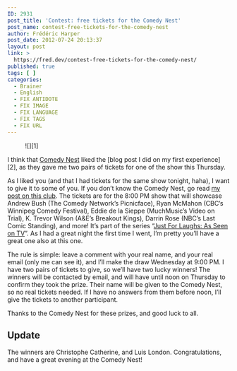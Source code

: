 ```yaml
---
ID: 2931
post_title: 'Contest: free tickets for the Comedy Nest'
post_name: contest-free-tickets-for-the-comedy-nest
author: Frédéric Harper
post_date: 2012-07-24 20:13:37
layout: post
link: >
  https://fred.dev/contest-free-tickets-for-the-comedy-nest/
published: true
tags: [ ]
categories:
  - Brainer
  - English
  - FIX ANTIDOTE
  - FIX IMAGE
  - FIX LANGUAGE
  - FIX TAGS
  - FIX URL
---
```

<figure>![][1]</figure>
I think that <a href="https://www.comedynest.com/" target="_blank" rel="noopener noreferrer">Comedy Nest</a> liked the [blog post I did on my first experience][2], as they gave me two pairs of tickets for one of the show this Thursday.

As I liked you (and that I had tickets for the same show tonight, haha), I want to give it to some of you. If you don’t know the Comedy Nest, go read [my post on this club][2]. The tickets are for the 8:00 PM show that will showcase Andrew Bush (The Comedy Network’s Picnicface), Ryan McMahon (CBC’s Winnipeg Comedy Festival), Eddie de la Sieppe (MuchMusic’s Video on Trial), K. Trevor Wilson (A&E’s Breakout Kings), Darrin Rose (NBC’s Last Comic Standing), and more! It’s part of the series “<a href="https://www.comedynest.com/upcoming-shows/just-for-laughs-as-seen-on-tv-%e2%80%a2-july-22-28-13-shows-4/" target="_blank" rel="noopener noreferrer">Just For Laughs: As Seen on TV</a>”. As I had a great night the first time I went, I’m pretty you’ll have a great one also at this one.

The rule is simple: leave a comment with your real name, and your real email (only me can see it), and I’ll make the draw Wednesday at 9:00 PM. I have two pairs of tickets to give, so we’ll have two lucky winners! The winners will be contacted by email, and will have until noon on Thursday to confirm they took the prize. Their name will be given to the Comedy Nest, so no real tickets needed. If I have no answers from them before noon, I’ll give the tickets to another participant.

Thanks to the Comedy Nest for these prizes, and good luck to all.

## Update

The winners are Christophe Catherine, and Luis London. Congratulations, and have a great evening at the Comedy Nest!

 [1]: http://fred.dev/wp-content/uploads/2012/07/2998579599_1cbf5fc4a3_b.jpg "2998579599_1cbf5fc4a3_b"
 [2]: https://fred.dev/the-comedy-nest/ "The Comedy Nest: laughter guaranteed"